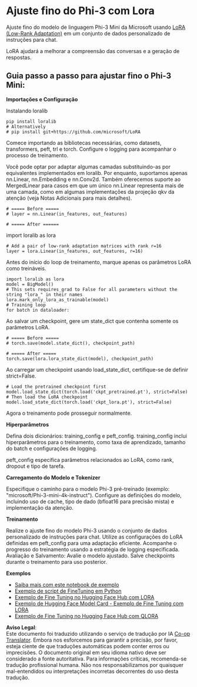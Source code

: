 <!--
CO_OP_TRANSLATOR_METADATA:
{
  "original_hash": "50b6a55a0831b417835087d8b57759fe",
  "translation_date": "2025-05-09T20:44:55+00:00",
  "source_file": "md/03.FineTuning/FineTuning_Lora.md",
  "language_code": "pt"
}
-->
# **Ajuste fino do Phi-3 com Lora**

Ajuste fino do modelo de linguagem Phi-3 Mini da Microsoft usando [LoRA (Low-Rank Adaptation)](https://github.com/microsoft/LoRA?WT.mc_id=aiml-138114-kinfeylo) em um conjunto de dados personalizado de instruções para chat.

LoRA ajudará a melhorar a compreensão das conversas e a geração de respostas.

## Guia passo a passo para ajustar fino o Phi-3 Mini:

**Importações e Configuração**

Instalando loralib

```
pip install loralib
# Alternatively
# pip install git+https://github.com/microsoft/LoRA

```

Comece importando as bibliotecas necessárias, como datasets, transformers, peft, trl e torch.
Configure o logging para acompanhar o processo de treinamento.

Você pode optar por adaptar algumas camadas substituindo-as por equivalentes implementados em loralib. Por enquanto, suportamos apenas nn.Linear, nn.Embedding e nn.Conv2d. Também oferecemos suporte ao MergedLinear para casos em que um único nn.Linear representa mais de uma camada, como em algumas implementações da projeção qkv da atenção (veja Notas Adicionais para mais detalhes).

```
# ===== Before =====
# layer = nn.Linear(in_features, out_features)
```

```
# ===== After ======
```

import loralib as lora

```
# Add a pair of low-rank adaptation matrices with rank r=16
layer = lora.Linear(in_features, out_features, r=16)
```

Antes do início do loop de treinamento, marque apenas os parâmetros LoRA como treináveis.

```
import loralib as lora
model = BigModel()
# This sets requires_grad to False for all parameters without the string "lora_" in their names
lora.mark_only_lora_as_trainable(model)
# Training loop
for batch in dataloader:
```

Ao salvar um checkpoint, gere um state_dict que contenha somente os parâmetros LoRA.

```
# ===== Before =====
# torch.save(model.state_dict(), checkpoint_path)
```
```
# ===== After =====
torch.save(lora.lora_state_dict(model), checkpoint_path)
```

Ao carregar um checkpoint usando load_state_dict, certifique-se de definir strict=False.

```
# Load the pretrained checkpoint first
model.load_state_dict(torch.load('ckpt_pretrained.pt'), strict=False)
# Then load the LoRA checkpoint
model.load_state_dict(torch.load('ckpt_lora.pt'), strict=False)
```

Agora o treinamento pode prosseguir normalmente.

**Hiperparâmetros**

Defina dois dicionários: training_config e peft_config. training_config inclui hiperparâmetros para o treinamento, como taxa de aprendizado, tamanho do batch e configurações de logging.

peft_config especifica parâmetros relacionados ao LoRA, como rank, dropout e tipo de tarefa.

**Carregamento do Modelo e Tokenizer**

Especifique o caminho para o modelo Phi-3 pré-treinado (exemplo: "microsoft/Phi-3-mini-4k-instruct"). Configure as definições do modelo, incluindo uso de cache, tipo de dado (bfloat16 para precisão mista) e implementação da atenção.

**Treinamento**

Realize o ajuste fino do modelo Phi-3 usando o conjunto de dados personalizado de instruções para chat. Utilize as configurações do LoRA definidas em peft_config para uma adaptação eficiente. Acompanhe o progresso do treinamento usando a estratégia de logging especificada.
Avaliação e Salvamento: Avalie o modelo ajustado.
Salve checkpoints durante o treinamento para uso posterior.

**Exemplos**
- [Saiba mais com este notebook de exemplo](../../../../code/03.Finetuning/Phi_3_Inference_Finetuning.ipynb)
- [Exemplo de script de FineTuning em Python](../../../../code/03.Finetuning/FineTrainingScript.py)
- [Exemplo de Fine Tuning no Hugging Face Hub com LORA](../../../../code/03.Finetuning/Phi-3-finetune-lora-python.ipynb)
- [Exemplo de Hugging Face Model Card - Exemplo de Fine Tuning com LORA](https://huggingface.co/microsoft/Phi-3-mini-4k-instruct/blob/main/sample_finetune.py)
- [Exemplo de Fine Tuning no Hugging Face Hub com QLORA](../../../../code/03.Finetuning/Phi-3-finetune-qlora-python.ipynb)

**Aviso Legal**:  
Este documento foi traduzido utilizando o serviço de tradução por IA [Co-op Translator](https://github.com/Azure/co-op-translator). Embora nos esforcemos para garantir a precisão, por favor, esteja ciente de que traduções automáticas podem conter erros ou imprecisões. O documento original em seu idioma nativo deve ser considerado a fonte autoritativa. Para informações críticas, recomenda-se tradução profissional humana. Não nos responsabilizamos por quaisquer mal-entendidos ou interpretações incorretas decorrentes do uso desta tradução.